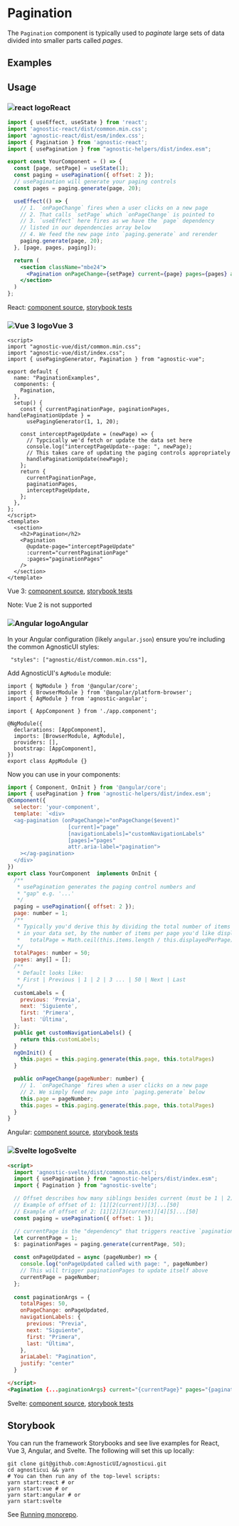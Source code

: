 # Pagination

The `Pagination` component is typically used to _paginate_ large sets of data divided into smaller parts called _pages_.

<div class="mbs24"></div>

## Examples

<div class="mbe24"></div>

<PaginationExamples />

<script>
import PaginationExamples from '../../components/PaginationExamples.vue'
import { Alert } from "agnostic-vue";

export default {
  components: { Alert, PaginationExamples }
}
</script>

<div class="mbe32"></div>

## Usage

<div class="flex">
  <h3 id="react" tabindex="-1">
    <img src="/images/React-icon.svg" alt="react logo">React
  </h3>
</div>

```jsx
import { useEffect, useState } from 'react';
import 'agnostic-react/dist/common.min.css';
import 'agnostic-react/dist/esm/index.css';
import { Pagination } from 'agnostic-react';
import { usePagination } from "agnostic-helpers/dist/index.esm";

export const YourComponent = () => {
  const [page, setPage] = useState(1);
  const paging = usePagination({ offset: 2 });
  // usePagination will generate your paging controls
  const pages = paging.generate(page, 20);

  useEffect(() => {
    // 1. `onPageChange` fires when a user clicks on a new page
    // 2. That calls `setPage` which `onPageChange` is pointed to
    // 3. `useEffect` here fires as we have the `page` dependency
    // listed in our dependencies array below
    // 4. We feed the new page into `paging.generate` and rerender
    paging.generate(page, 20);
  }, [page, pages, paging]);

  return (
    <section className="mbe24">
      <Pagination onPageChange={setPage} current={page} pages={pages} ariaLabel="Pagination to help navigate table" />
    </section>
  )
};
```

React: [component source](https://github.com/AgnosticUI/agnosticui/blob/master/agnostic-react/src/Pagination.tsx), [storybook tests](https://github.com/AgnosticUI/agnosticui/blob/master/agnostic-react/src/stories/Pagination.stories.tsx)

<div class="mbe32"></div>

<div class="flex">
  <h3 id="vue-3" tabindex="-1">
    <img src="/images/Vue-icon.svg" alt="Vue 3 logo">Vue 3
  </h3>
</div>

```vue
<script>
import "agnostic-vue/dist/common.min.css";
import "agnostic-vue/dist/index.css";
import { usePagingGenerator, Pagination } from "agnostic-vue";

export default {
  name: "PaginationExamples",
  components: {
    Pagination,
  },
  setup() {
    const { currentPaginationPage, paginationPages, handlePaginationUpdate } =
      usePagingGenerator(1, 1, 20);

    const interceptPageUpdate = (newPage) => {
      // Typcically we'd fetch or update the data set here
      console.log("interceptPageUpdate--page: ", newPage);
      // This takes care of updating the paging controls appropriately
      handlePaginationUpdate(newPage);
    };
    return {
      currentPaginationPage,
      paginationPages,
      interceptPageUpdate,
    };
  },
};
</script>
<template>
  <section>
    <h2>Pagination</h2>
    <Pagination
      @update-page="interceptPageUpdate"
      :current="currentPaginationPage"
      :pages="paginationPages"
    />
  </section>
</template>
```

Vue 3: [component source](https://github.com/AgnosticUI/agnosticui/blob/master/agnostic-vue/src/components/Table.vue), [storybook tests](https://github.com/AgnosticUI/agnosticui/blob/master/agnostic-vue/src/stories/Table.stories.js)

<div class="mbe24"></div>

<Alert type="warning">Note: Vue 2 is not supported</Alert>

<div class="mbe32"></div>

<div class="flex">
  <h3 id="angular" tabindex="-1">
    <img src="/images/Angular-icon.svg" alt="Angular logo">Angular
  </h3>
</div>

In your Angular configuration (likely `angular.json`) ensure you're including
the common AgnosticUI styles:

<div class="mbe16"></div>

` "styles": ["agnostic/dist/common.min.css"],`

<div class="mbe24"></div>

Add AgnosticUI's `AgModule` module:

```js{3,9}
import { NgModule } from '@angular/core';
import { BrowserModule } from '@angular/platform-browser';
import { AgModule } from 'agnostic-angular';

import { AppComponent } from './app.component';

@NgModule({
  declarations: [AppComponent],
  imports: [BrowserModule, AgModule],
  providers: [],
  bootstrap: [AppComponent],
})
export class AppModule {}
```

Now you can use in your components:

```js
import { Component, OnInit } from '@angular/core';
import { usePagination } from 'agnostic-helpers/dist/index.esm';
@Component({
  selector: 'your-component',
  template: `<div>
  <ag-pagination (onPageChange)="onPageChange($event)"
                   [current]="page"
                   [navigationLabels]="customNavigationLabels"
                   [pages]="pages"
                   attr.aria-label="pagination">
    ></ag-pagination>
  </div>`
})
export class YourComponent  implements OnInit {
  /**
   * usePagination generates the paging control numbers and
   * "gap" e.g. '...'
   */
  paging = usePagination({ offset: 2 });
  page: number = 1;
  /**
   * Typically you'd derive this by dividing the total number of items
   * in your data set, by the number of items per page you'd like displayed:
   *   totalPage = Math.ceil(this.items.length / this.displayedPerPage);
   */
  totalPages: number = 50;
  pages: any[] = [];
  /**
   * Default looks like:
   * First | Previous | 1 | 2 | 3 ... | 50 | Next | Last
   */
  customLabels = {
    previous: 'Previa',
    next: 'Siguiente',
    first: 'Primera',
    last: 'Última',
  };
  public get customNavigationLabels() {
    return this.customLabels;
  }
  ngOnInit() {
    this.pages = this.paging.generate(this.page, this.totalPages)
  }

  public onPageChange(pageNumber: number) {
    // 1. `onPageChange` fires when a user clicks on a new page
    // 2. We simply feed new page into `paging.generate` below
    this.page = pageNumber;
    this.pages = this.paging.generate(this.page, this.totalPages)
  }
}
```

Angular: [component source](https://github.com/AgnosticUI/agnosticui/blob/master/agnostic-angular/libs/ag/src/lib/pagination.component.ts), [storybook tests](https://github.com/AgnosticUI/agnosticui/blob/master/agnostic-angular/libs/ag/src/lib/pagination.component.stories.ts)

<div class="mbe32"></div>

<div class="flex mbe16">
  <h3 id="svelte" tabindex="-1">
    <img src="/images/Svelte-icon.svg" alt="Svelte logo">Svelte
  </h3>
</div>

<div class="mbe12"></div>

```html
<script>
  import 'agnostic-svelte/dist/common.min.css';
  import { usePagination } from "agnostic-helpers/dist/index.esm";
  import { Pagination } from "agnostic-svelte";

  // Offset describes how many siblings besides current (must be 1 | 2)
  // Example of offset of 1: [1][2(current)][3]...[50]
  // Example of offset of 2: [1][2][3(current)][4][5]...[50]
  const paging = usePagination({ offset: 1 });

  // currentPage is the "dependency" that triggers reactive `paginationPages`
  let currentPage = 1;
  $: paginationPages = paging.generate(currentPage, 50);

  const onPageUpdated = async (pageNumber) => {
    console.log("onPageUpdated called with page: ", pageNumber)
    // This will trigger paginationPages to update itself above
    currentPage = pageNumber;
  };
  
  const paginationArgs = {
    totalPages: 50,
    onPageChange: onPageUpdated,
    navigationLabels: {
      previous: "Previa",
      next: "Siguiente",
      first: "Primera",
      last: "Última",
    },
    ariaLabel: "Pagination",
    justify: "center"
  }

</script>
<Pagination {...paginationArgs} current="{currentPage}" pages="{paginationPages}" />
```

Svelte: [component source](https://github.com/AgnosticUI/agnosticui/blob/master/agnostic-svelte/src/stories/Pagination.svelte), [storybook tests](https://github.com/AgnosticUI/agnosticui/blob/master/agnostic-svelte/src/stories/Pagination.stories.js)

## Storybook

You can run the framework Storybooks and see live examples for React, Vue 3, Angular, and Svelte. The following will set this up locally:

```shell
git clone git@github.com:AgnosticUI/agnosticui.git
cd agnosticui && yarn
# You can then run any of the top-level scripts:
yarn start:react # or
yarn start:vue # or
yarn start:angular # or
yarn start:svelte
```

See [Running monorepo](https://github.com/AgnosticUI/agnosticui/blob/master/CONTRIBUTING.md#running-monorepo).
